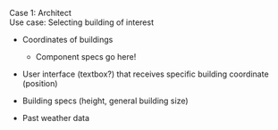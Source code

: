 Case 1: Architect\
Use case: Selecting building of interest
* Coordinates of buildings
  * Component specs go here!
* User interface (textbox?) that receives specific building coordinate (position)
* Building specs (height, general building size)


* Past weather data
